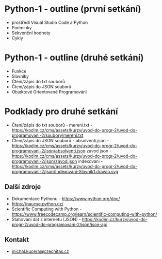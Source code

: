 # Python-1 - outline (první setkání)

- prostředí Visual Studio Code a Python
- Podmínky
- Sekvenční hodnoty
- Cykly

# Python-1 - outline (druhé setkání)

- Funkce
- Slovníky
- Čtení/zápis do txt souborů
- Čtení/zápis do JSON souborů
- Objektové Orientované Programování

# Podklady pro druhé setkání

- Čtení/zápis do txt souborů - mereni.txt - https://kodim.cz/cms/assets/kurzy/uvod-do-progr-2/uvod-do-programovani-2/soubory/mereni.txt
- Čtení/zápis do JSON souborů - absolventi.json - https://kodim.cz/cms/assets/kurzy/uvod-do-progr-2/uvod-do-programovani-2/json/absolventi.json 
zavod.json - https://kodim.cz/cms/assets/kurzy/uvod-do-progr-2/uvod-do-programovani-2/json/zavod.json
indexovani - https://kodim.cz/cms/assets/kurzy/uvod-do-progr-2/uvod-do-programovani-2/json/Indexovani-Slovnik1.drawio.svg

## Další zdroje
- Dokumentace Pythonu - https://www.python.org/doc/
- https://naucse.python.cz/
- Scientific Computing with Python - https://www.freecodecamp.org/learn/scientific-computing-with-python/
- Stahování dat z internetu (JSON) - https://kodim.cz/kurzy/uvod-do-progr-2/uvod-do-programovani-2/json/json-api

## Kontakt
- michal.kucera@czechitas.cz
